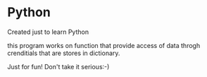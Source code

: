 # Python
Created just to learn Python

this program works on function that provide access of data throgh crenditials that are stores in dictionary.

Just for fun! Don't take it serious:-)
